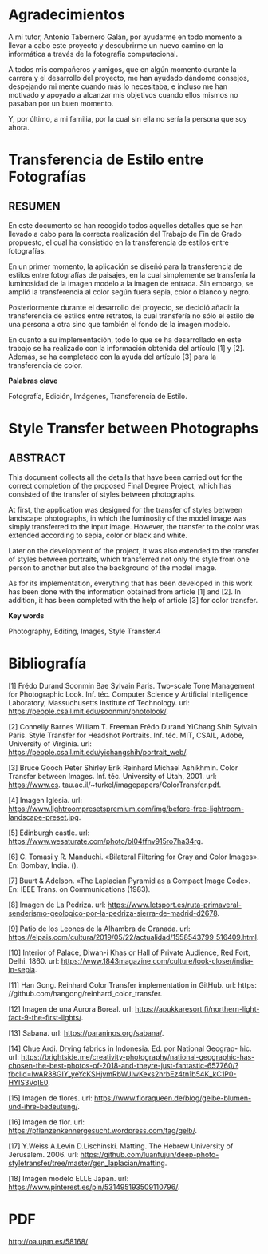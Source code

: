 # Agradecimientos
A mi tutor, Antonio Tabernero Galán, por ayudarme en todo momento a llevar a cabo este proyecto y descubrirme un nuevo camino en la informática a través de la fotografía computacional.

A todos mis compañeros y amigos, que en algún momento durante la carrera y el desarrollo del proyecto, me han ayudado dándome consejos, despejando mi mente cuando más lo necesitaba, e incluso me han motivado y apoyado a alcanzar mis objetivos cuando ellos mismos no pasaban por un buen momento.

Y, por último, a mi familia, por la cual sin ella no sería la persona que soy ahora.

# Transferencia de Estilo entre Fotografías
## RESUMEN
En este documento se han recogido todos aquellos detalles que se han llevado a cabo para la correcta realización del Trabajo de Fin de Grado propuesto, el cual ha consistido en la transferencia de estilos entre fotografías.

En un primer momento, la aplicación se diseñó para la transferencia de estilos entre fotografías de paisajes, en la cual simplemente se transfería la luminosidad de la imagen modelo a la imagen de entrada. Sin embargo, se amplió la transferencia al color según fuera sepia, color o blanco y negro.

Posteriormente durante el desarrollo del proyecto, se decidió añadir la transferencia de estilos entre retratos, la cual transfería no sólo el estilo de una persona a otra sino que también el fondo de la imagen modelo.

En cuanto a su implementación, todo lo que se ha desarrollado en este trabajo se ha realizado con la información obtenida del artículo [1] y [2]. Además, se ha completado con la ayuda del artículo [3] para la transferencia de color.

**Palabras clave**

Fotografía, Edición, Imágenes, Transferencia de Estilo.

# Style Transfer between Photographs

## ABSTRACT
This document collects all the details that have been carried out for the correct completion of the proposed Final Degree Project, which has consisted of the transfer of styles between photographs.

At first, the application was designed for the transfer of styles between landscape photographs, in which the luminosity of the model image was simply transferred to the input image. However, the transfer to the color was extended according to sepia, color or black and white.

Later on the development of the project, it was also extended to the transfer of styles between portraits, which transferred not only the style from one person to another but also the background of the model image.

As for its implementation, everything that has been developed in this work has been done with the information obtained from article [1] and [2]. In addition, it has been completed with the help of article [3] for color transfer.

**Key words**

Photography, Editing, Images, Style Transfer.4

# Bibliografía
[1] Frédo Durand Soonmin Bae Sylvain Paris. Two-scale Tone Management for Photographic Look. Inf. téc. Computer Science y Artificial Intelligence Laboratory, Massuchusetts Institute of Technology. url: https://people.csail.mit.edu/soonmin/photolook/.

[2] Connelly Barnes William T. Freeman Frédo Durand YiChang Shih Sylvain Paris. Style Transfer for Headshot Portraits. Inf. téc. MIT, CSAIL, Adobe, University of Virginia. url: https://people.csail.mit.edu/yichangshih/portrait_web/.

[3] Bruce Gooch Peter Shirley Erik Reinhard Michael Ashikhmin. Color Transfer between Images. Inf. téc. University of Utah, 2001. url: https://www.cs. tau.ac.il/~turkel/imagepapers/ColorTransfer.pdf.

[4] Imagen Iglesia. url: https://www.lightroompresetspremium.com/img/before-free-lightroom-landscape-preset.jpg.

[5] Edinburgh castle. url: https://www.wesaturate.com/photo/bl04ffnv915ro7ha34rg.

[6] C. Tomasi y R. Manduchi. «Bilateral Filtering for Gray and Color Images». En: Bombay, India. ().

[7] Buurt & Adelson. «The Laplacian Pyramid as a Compact Image Code». En: IEEE Trans. on Communications (1983).

[8] Imagen de La Pedriza. url: https://www.letsport.es/ruta-primaveral-senderismo-geologico-por-la-pedriza-sierra-de-madrid-d2678.

[9] Patio de los Leones de la Alhambra de Granada. url: https://elpais.com/cultura/2019/05/22/actualidad/1558543799_516409.html.

[10] Interior of Palace, Diwan-i Khas or Hall of Private Audience, Red Fort, Delhi. 1860. url: https://www.1843magazine.com/culture/look-closer/india-in-sepia.

[11] Han Gong. Reinhard Color Transfer implementation in GitHub. url: https: //github.com/hangong/reinhard_color_transfer.

[12] Imagen de una Aurora Boreal. url: https://apukkaresort.fi/northern-light-fact-9-the-first-lights/.

[13] Sabana. url: https://paraninos.org/sabana/.

[14] Chue Ardi. Drying fabrics in Indonesia. Ed. por National Geograp- hic. url: https://brightside.me/creativity-photography/national-geographic-has-chosen-the-best-photos-of-2018-and-theyre-just-fantastic-657760/?fbclid=IwAR38GIY_yeYcKSHjvmRbWJIwKexs2hrbEz4tn1b54K_kC1P0-HYIS3VqIE0.

[15] Imagen de flores. url: https://www.floraqueen.de/blog/gelbe-blumen-und-ihre-bedeutung/.

[16] Imagen de flor. url: https://pflanzenkennergesucht.wordpress.com/tag/gelb/.

[17] Y.Weiss A.Levin D.Lischinski. Matting. The Hebrew University of Jerusalem. 2006. url: https://github.com/luanfujun/deep-photo-styletransfer/tree/master/gen_laplacian/matting.

[18] Imagen modelo ELLE Japan. url: https://www.pinterest.es/pin/531495193509110796/.

# PDF
http://oa.upm.es/58168/
